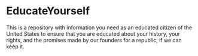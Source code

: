# EducateYourself
This is a repository with information you need as an educated citizen of the United States to ensure that you are educated about your history, your rights, and the promises made by our founders for a republic, if we can keep it.
